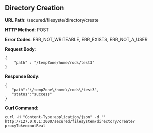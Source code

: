 Directory Creation
------------------
__URL Path__: /secured/filesyste/directory/create

__HTTP Method__: POST

__Error Codes__: ERR_NOT_WRITEABLE, ERR_EXISTS, ERR_NOT_A_USER

__Request Body__:

	{
		"path" : "/tempZone/home/rods/test3"
	}

__Response Body__:

    {
       "path":"\/tempZone\/home\/rods\/test3",
       "status":"success"
    }

__Curl Command__:

    curl -H "Content-Type:application/json" -d '' http://127.0.0.1:3000/secured/filesystem/directory/create?proxyToken=notReal
